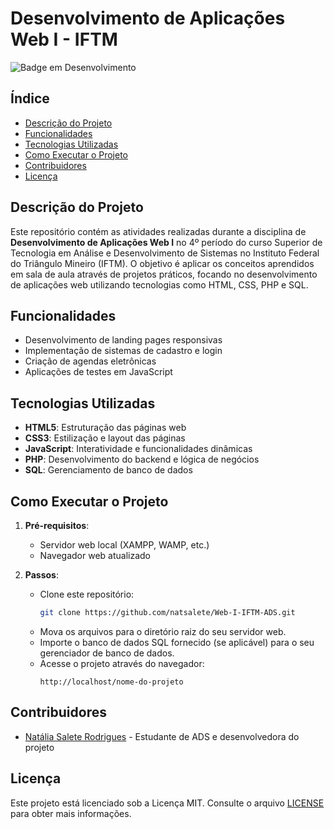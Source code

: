 # Desenvolvimento de Aplicações Web I - IFTM

![Badge em Desenvolvimento](http://img.shields.io/static/v1?label=STATUS&message=EM%20DESENVOLVIMENTO&color=GREEN&style=for-the-badge)

## Índice

- [Descrição do Projeto](#descrição-do-projeto)
- [Funcionalidades](#funcionalidades)
- [Tecnologias Utilizadas](#tecnologias-utilizadas)
- [Como Executar o Projeto](#como-executar-o-projeto)
- [Contribuidores](#contribuidores)
- [Licença](#licença)

## Descrição do Projeto

Este repositório contém as atividades realizadas durante a disciplina de **Desenvolvimento de Aplicações Web I** no 4º período do curso Superior de Tecnologia em Análise e Desenvolvimento de Sistemas no Instituto Federal do Triângulo Mineiro (IFTM). O objetivo é aplicar os conceitos aprendidos em sala de aula através de projetos práticos, focando no desenvolvimento de aplicações web utilizando tecnologias como HTML, CSS, PHP e SQL.

## Funcionalidades

- Desenvolvimento de landing pages responsivas
- Implementação de sistemas de cadastro e login
- Criação de agendas eletrônicas
- Aplicações de testes em JavaScript

## Tecnologias Utilizadas

- **HTML5**: Estruturação das páginas web
- **CSS3**: Estilização e layout das páginas
- **JavaScript**: Interatividade e funcionalidades dinâmicas
- **PHP**: Desenvolvimento do backend e lógica de negócios
- **SQL**: Gerenciamento de banco de dados

## Como Executar o Projeto

1. **Pré-requisitos**:
   - Servidor web local (XAMPP, WAMP, etc.)
   - Navegador web atualizado

2. **Passos**:
   - Clone este repositório:
     ```bash
     git clone https://github.com/natsalete/Web-I-IFTM-ADS.git
     ```
   - Mova os arquivos para o diretório raiz do seu servidor web.
   - Importe o banco de dados SQL fornecido (se aplicável) para o seu gerenciador de banco de dados.
   - Acesse o projeto através do navegador:
     ```
     http://localhost/nome-do-projeto
     ```

## Contribuidores

- [Natália Salete Rodrigues](https://github.com/natsalete) - Estudante de ADS e desenvolvedora do projeto

## Licença

Este projeto está licenciado sob a Licença MIT. Consulte o arquivo [LICENSE](LICENSE) para obter mais informações.

